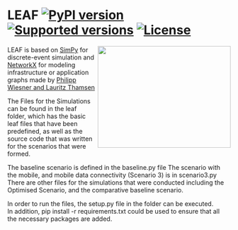 ﻿# LEAF [![PyPI version](https://img.shields.io/pypi/v/leafsim.svg?color=52c72b)](https://pypi.org/project/leafsim/) [![Supported versions](https://img.shields.io/pypi/pyversions/leafsim.svg)](https://pypi.org/project/leafsim/) [![License](https://img.shields.io/pypi/l/leafsim.svg)](https://pypi.org/project/leafsim/)

<img align="right" width="300" height="230" src="https://leaf.readthedocs.io/en/latest/_static/logo.svg">

LEAF is based on [SimPy](https://simpy.readthedocs.io/en/latest/) for discrete-event simulation and [NetworkX](https://networkx.org/) for modeling infrastructure or application graphs made by [Philipp Wiesner and Lauritz Thamsen](https://github.com/dos-group/leaf/)


The Files for the Simulations can be found in the leaf folder, which has the basic leaf files that have been predefined, as well as the source code that was written for the scenarios that were formed. 

The baseline scenario is defined in the baseline.py file
The scenario with the mobile, and mobile data connectivity (Scenario 3) is in scenario3.py
There are other files for the simulations that were conducted including the Optimised Scenario, and the comparative baseline scenario. 

In order to run the files, the setup.py file in the folder can be executed.  
In addition, pip install -r requirements.txt could be used to ensure that all the necessary packages are added. 
